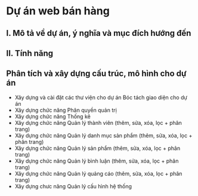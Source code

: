 # Dự án web bán hàng
## I. Mô tả về dự án, ý nghĩa và mục đích hướng đến

## II. Tính năng
## Phân tích và xây dựng cấu trúc, mô hình cho dự án

* Xây dựng và cài đặt các thư viện cho dự án
  Bóc tách giao diện cho dự án
* Xây dựng chức năng Phân quyền quản trị
* Xây dựng chức năng Thống kê
* Xây dựng chức năng Quản lý thành viên (thêm, sửa, xóa, lọc + phân trang)
* Xây dựng chức năng Quản lý danh mục sản phẩm (thêm, sửa, xóa, lọc + phân trang)
* Xây dựng chức năng Quản lý sản phẩm (thêm, sửa, xóa, lọc + phân trang)
* Xây dựng chức năng Quản lý bình luận (thêm, sửa, xóa, lọc + phân trang)
* Xây dựng chức năng Quản lý quảng cáo (thêm, sửa, xóa, lọc + phân trang)
* Xây dựng chưc năng Quản lý cấu hình hệ thống
